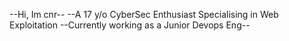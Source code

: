 --Hi, Im cnr--
--A 17 y/o CyberSec Enthusiast Specialising in Web Exploitation
--Currently working as a Junior Devops Eng--

